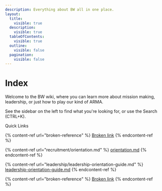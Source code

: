 ```yaml
---
description: Everything about BW all in one place.
layout:
  title:
    visible: true
  description:
    visible: true
  tableOfContents:
    visible: true
  outline:
    visible: false
  pagination:
    visible: false
---
```


# Index

Welcome to the BW wiki, where you can learn more about mission making, leadership, or just how to play our kind of ARMA.

See the sidebar on the left to find what you're looking for, or use the Search (CTRL+K).&#x20;



Quick Links

{% content-ref url="broken-reference" %}
[Broken link](broken-reference)
{% endcontent-ref %}

{% content-ref url="recruitment/orientation.md" %}
[orientation.md](recruitment/orientation.md)
{% endcontent-ref %}

{% content-ref url="leadership/leadership-orientation-guide.md" %}
[leadership-orientation-guide.md](leadership/leadership-orientation-guide.md)
{% endcontent-ref %}

{% content-ref url="broken-reference" %}
[Broken link](broken-reference)
{% endcontent-ref %}
